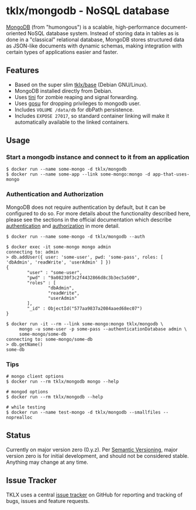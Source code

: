 # tklx/mongodb - NoSQL database

[MongoDB][mongodb] (from "humongous") is a scalable, high-performance
document-oriented NoSQL database system. Instead of storing data in
tables as is done in a "classical" relational database, MongoDB stores
structured data as JSON-like documents with dynamic schemas, making
integration with certain types of applications easier and faster.

## Features

- Based on the super slim [tklx/base][base] (Debian GNU/Linux).
- MongoDB installed directly from Debian.
- Uses [tini][tini] for zombie reaping and signal forwarding.
- Uses [gosu][gosu] for dropping privileges to mongodb user.
- Includes ``VOLUME /data/db`` for dbPath persistence.
- Includes ``EXPOSE 27017``, so standard container linking will make it
  automatically available to the linked containers.

## Usage

### Start a mongodb instance and connect to it from an application

```console
$ docker run --name some-mongo -d tklx/mongodb
$ docker run --name some-app --link some-mongo:mongo -d app-that-uses-mongo
```

### Authentication and Authorization

MongoDB does not require authentication by default, but it can be
configured to do so. For more details about the functionality described
here, please see the sections in the official documentation which
describe [authentication][mongo_authentication] and
[authorization][mongo_authorization] in more detail.

```console
$ docker run --name some-mongo -d tklx/mongodb --auth

$ docker exec -it some-mongo mongo admin
connecting to: admin
> db.addUser({ user: 'some-user', pwd: 'some-pass', roles: [ 'dbAdmin', 'readWrite', 'userAdmin' ] })
{
        "user" : "some-user",
        "pwd" : "9a08230f3c2f4432866d8c3b3ec5a500",
        "roles" : [
                "dbAdmin",
                "readWrite",
                "userAdmin"
        ],
        "_id" : ObjectId("577aa9837a2084aaed68ec07")
}

$ docker run -it --rm --link some-mongo:mongo tklx/mongodb \
     mongo -u some-user -p some-pass --authenticationDatabase admin \
     some-mongo/some-db
connecting to: some-mongo/some-db
> db.getName()
some-db
```

### Tips

```console
# mongo client options
$ docker run --rm tklx/mongodb mongo --help

# mongod options
$ docker run --rm tklx/mongodb --help

# while testing
$ docker run --name test-mongo -d tklx/mongodb --smallfiles --noprealloc
```

## Status

Currently on major version zero (0.y.z). Per [Semantic Versioning][semver],
major version zero is for initial development, and should not be considered
stable. Anything may change at any time.

## Issue Tracker

TKLX uses a central [issue tracker][tracker] on GitHub for reporting and
tracking of bugs, issues and feature requests.

[mongodb]: http://www.mongodb.org
[base]: https://github.com/tklx/base
[tini]: https://github.com/krallin/tini
[gosu]: https://github.com/tianon/gosu
[mongo_authentication]: https://docs.mongodb.org/manual/core/authentication/
[mongo_authorization]: https://docs.mongodb.org/manual/core/authorization/
[semver]: http://semver.org/
[tracker]: https://github.com/tklx/tracker/issues

